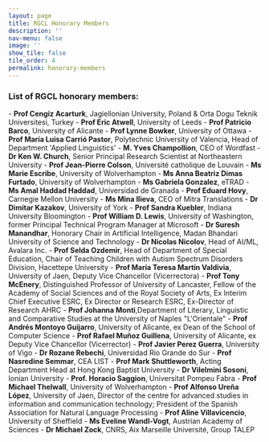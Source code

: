 ```yaml
---
layout: page
title: RGCL Honorary Members 
description: ''
nav-menu: false 
image: '' 
show_tile: false
tile_order: 4
permalink: honorary-members
---
```


<h3>List of RGCL honorary members:</h3>
- <b>Prof Cengiz Acarturk</b>, Jagiellonian University, Poland & Orta Dogu Teknik Universitesi, Turkey 
- <b>Prof Eric Atwell</b>, University of Leeds
- <b>Prof Patricio Barco</b>, University of Alicante
- <b>Prof Lynne Bowker</b>, University of Ottawa
- <b>Prof María Luisa Carrió Pastor</b>, Polytechnic University of Valencia, Head of Department 'Applied Linguistics'
- <b>M. Yves Champollion</b>, CEO of Wordfast
- <b>Dr Ken W. Church</b>, Senior Principal Research Scientist at Northeastern University
- <b>Prof Jean-Pierre Colson</b>, Université catholique de Louvain
- <b>Ms Marie Escribe</b>, University of Wolverhampton
- <b>Ms Anna Beatriz Dimas Furtado</b>, University of Wolverhampton
- <b>Ms Gabriela Gonzalez</b>, eTRAD
- <b>Ms Amal Haddad Haddad</b>, Universidad de Granada
- <b>Prof Eduard Hovy</b>, Carnegie Mellon University
- <b>Ms Mina Ilieva</b>, CEO of Mitra Translations
- <b>Dr Dimitar Kazakov</b>, University of York
- <b>Prof Sandra Kuebler</b>, Indiana University Bloomington
- <b>Prof William D. Lewis</b>, University of Washington, former Principal Technical Program Manager at Microsoft
- <b>Dr Suresh Manandhar</b>, Honorary Chair in Artificial Intelligence, Madan Bhandari University of Science and Technology
- <b>Dr Nicolas Nicolov</b>, Head of AI/ML, Avalara Inc.
- <b>Prof Selda Ozdemir</b>, Head of Department of Special Education, Chair of Teaching Children with Autism Spectrum Disorders Division, Hacettepe University
- <b>Prof María Teresa Martín Valdivia</b>, University of Jaen, Deputy Vice Chancellor (Vicerrectora)
- <b>Prof Tony McEnery</b>, Distinguished Professor of University of Lancaster, Fellow of the Academy of Social Sciences and of the Royal Society of Arts, Ex Interim Chief Executive ESRC, Ex Director or Research ESRC, Ex-Director of Research AHRC 
- <b>Prof Johanna Monti</b>,Department of Literary, Linguistic and Comparative Studies at the University of Naples "L'Orientale"
- <b>Prof Andrés Montoyo Guijarro</b>, University of Alicante, ex Dean of the School of Computer Science
- <b>Prof Rafael Muñoz Guillena</b>, University of Alicante, ex Deputy Vice Chancellor (Vicerrector)
- <b>Prof Javier Perez Guerra</b>, University of Vigo
- <b>Dr Rozane Rebechi</b>, Universidad Rio Grande do Sur
- <b>Prof Nasredine Semmar</b>, CEA LIST
- <b>Prof Mark Shuttleworth</b>, Acting Department Head at Hong Kong Baptist University
- <b>Dr Vilelmini Sosoni</b>, Ionian University
- <b>Prof. Horacio Saggion</b>, Universitat Pompeu Fabra
- <b>Prof Michael Thelwall</b>, University of Wolverhampton
- <b>Prof Alfonso Ureña López</b>, University of Jaen, Director of the centre for advanced studies in information and communication technology;  President of the Spanish Association for Natural Language Processing
- <b>Prof Aline Villavicencio</b>, University of Sheffield
- <b>Ms Eveline Wandl-Vogt</b>, Austrian Academy of Sciences
- <b>Dr Michael Zock</b>, CNRS, Aix Marseille Université, Group TALEP
